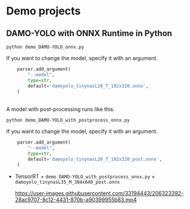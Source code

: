 # Demo projects

## DAMO-YOLO with ONNX Runtime in Python
```
python demo_DAMO-YOLO_onnx.py
```

If you want to change the model, specify it with an argument.
```python
    parser.add_argument(
        "--model",
        type=str,
        default='damoyolo_tinynasL20_T_192x320.onnx',
    )
```
<br>
A model with post-processing runs like this.<br>

```
python demo_DAMO-YOLO_with_postprocess_onnx.py
```

If you want to change the model, specify it with an argument.
```python
    parser.add_argument(
        "--model",
        type=str,
        default='damoyolo_tinynasL20_T_192x320_post.onnx',
    )
```

- TensorRT + `demo_DAMO-YOLO_with_postprocess_onnx.py` + `damoyolo_tinynasL35_M_384x640_post.onnx`

    https://user-images.githubusercontent.com/33194443/206323392-28ac9707-8c12-4431-870b-a90399955b83.mp4

